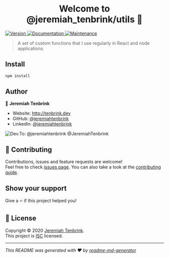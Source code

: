 <h1 align="center">Welcome to @jeremiah_tenbrink/utils 👋</h1>
<p>
  <a href="https://www.npmjs.com/package/@jeremiah_tenbrink/utils" target="_blank">
    <img alt="Version" src="https://img.shields.io/npm/v/@jeremiah_tenbrink/utils.svg">
  </a>
  <a href="https://github.com/jeremiahtenbrink/utils#readme" target="_blank">
    <img alt="Documentation" src="https://img.shields.io/badge/documentation-yes-brightgreen.svg" />
  </a>
  <a href="https://github.com/jeremiahtenbrink/utils/graphs/commit-activity" target="_blank">
    <img alt="Maintenance" src="https://img.shields.io/badge/Maintained%3F-yes-green.svg" />
  </a>
</p>

> A set of custom functions that I use regularly in React and node applications.

## Install

```sh
npm install
```

## Author

👤 **Jeremiah Tenbrink**

* Website: http://tenbrink.dev
* GitHub: [@jeremiahtenbrink](https://github.com/jeremiahtenbrink)
* LinkedIn: [@jeremiahtenbrink](https://linkedin.com/in/jeremiahtenbrink)


<img alt="Dev.To: @jeremiahtenbrink" src="./public/devTo.svg"/>
<text id="devToText" fill="white" xml:space="preserve" style="white-space
: pre" font-family="Roboto" font-size="9" font-weight="bold" letter-spacing
="0em"><tspan x="26.5194" y="10.4674">@JeremiahTenbrink</tspan></text>


## 🤝 Contributing

Contributions, issues and feature requests are welcome!<br />Feel free to check [issues page](https://github.com/jeremiahtenbrink/utils/issues). You can also take a look at the [contributing guide](https://github.com/jeremiahtenbrink/utils/blob/master/CONTRIBUTING.md).

## Show your support

Give a ⭐️ if this project helped you!

## 📝 License

Copyright © 2020 [Jeremiah Tenbrink](https://github.com/jeremiahtenbrink).<br />
This project is [ISC](https://github.com/jeremiahtenbrink/utils/blob/master/LICENSE) licensed.

***
_This README was generated with ❤️ by [readme-md-generator](https://github.com/kefranabg/readme-md-generator)_
